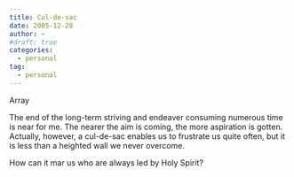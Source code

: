 ```yaml
---
title: Cul-de-sac
date: 2005-12-28
author: ~
#draft: true
categories:
  - personal
tag:
  - personal
---
```




Array

The end of the long-term striving and endeaver consuming numerous time is near for me.
The nearer the aim is coming, the more aspiration is gotten.
Actually, however, a cul-de-sac enables us to frustrate us quite often, but it is less than a heighted wall we never overcome.

How can it mar us who are always led by Holy Spirit?


 






